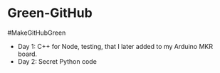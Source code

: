 # Green-GitHub
#MakeGitHubGreen

- Day 1: C++ for Node, testing, that I later added to my Arduino MKR board.
- Day 2: Secret Python code
